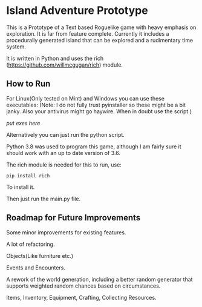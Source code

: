 # Island Adventure Prototype


This is a Prototype of a Text based Roguelike game with heavy emphasis on exploration. It is far from feature complete. Currently it includes a procedurally generated island that can be explored and a rudimentary time system. 


It is written in Python and uses the rich (https://github.com/willmcgugan/rich) module.


## How to Run

For Linux(Only tested on Mint) and Windows you can use these executables:
(Note: I do not fully trust pyinstaller so these might be a bit janky. Also your antivirus might go haywire. When in doubt use the script.)

*put exes here*

Alternatively you can just run the python script.

 


Python 3.8 was used to program this game, although I am fairly sure it should work with an up to date version of 3.6.

The rich module is needed for this to run, use:

```
pip install rich
```

To install it.

Then just run the main.py file.


## Roadmap for Future Improvements


Some minor improvements for existing features.

A lot of refactoring.

Objects(Like furniture etc.)

Events and Encounters.

A rework of the world generation, including a better random generator that supports weighted random chances based on circumstances. 

Items, Inventory, Equipment, Crafting, Collecting Resources.
